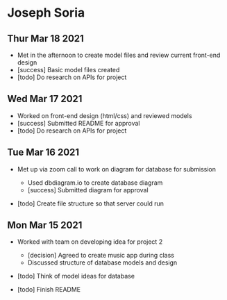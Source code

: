 # Joseph Soria

## Thur Mar 18 2021

- Met in the afternoon to create model files and review current front-end design
- [success] Basic model files created
- [todo] Do research on APIs for project
## Wed Mar 17 2021

- Worked on front-end design (html/css) and reviewed models
- [success] Submitted README for approval
- [todo] Do research on APIs for project
## Tue Mar 16 2021

- Met up via zoom call to work on diagram for database for submission
    - Used dbdiagram.io to create database diagram
    - [success] Submitted diagram for approval

- [todo] Create file structure so that server could run

## Mon Mar 15 2021

- Worked with team on developing idea for project 2
    - [decision] Agreed to create music app during class
    - Discussed structure of database models and design

- [todo] Think of model ideas for database
- [todo] Finish README

